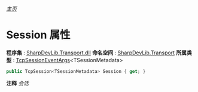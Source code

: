 ###### [主页](./Index.md "主页")
# Session 属性
**程序集** : [SharpDevLib.Transport.dll](./SharpDevLib.Transport.assembly.md "SharpDevLib.Transport.dll")
**命名空间** : [SharpDevLib.Transport](./SharpDevLib.Transport.namespace.md "SharpDevLib.Transport")
**所属类型** : [TcpSessionEventArgs](./SharpDevLib.Transport.TcpSessionEventArgs.1.md "TcpSessionEventArgs")\<TSessionMetadata\>
``` csharp
public TcpSession<TSessionMetadata> Session { get; }
```
**注释**
*会话*

